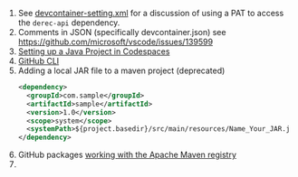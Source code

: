 1. See [devcontainer-setting.xml](./devcontainer-settings.xml) for a discussion
of using a PAT to access the `derec-api` dependency.
2. Comments in JSON (specifically devcontainer.json) see https://github.com/microsoft/vscode/issues/139599
3. [Setting up a Java Project in Codespaces](https://docs.github.com/en/codespaces/setting-up-your-project-for-codespaces/adding-a-dev-container-configuration/setting-up-your-java-project-for-codespaces)
4. [GitHub CLI](https://cli.github.com/manual/gh_auth_setup-git)
5. Adding a local JAR file to a maven project (deprecated)
    ```xml
    <dependency>
      <groupId>com.sample</groupId>
      <artifactId>sample</artifactId>
      <version>1.0</version>
      <scope>system</scope>
      <systemPath>${project.basedir}/src/main/resources/Name_Your_JAR.jar</systemPath>
    </dependency>
    ```
6. GitHub packages [working with the Apache Maven registry](https://docs.github.com/en/packages/working-with-a-github-packages-registry/working-with-the-apache-maven-registry#authenticating-with-a-personal-access-token)
7. 




